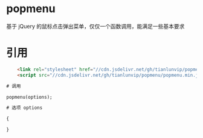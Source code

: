 # popmenu
基于 jQuery 的鼠标点击弹出菜单，仅仅一个函数调用，能满足一些基本要求

# 引用
```html
    <link rel="stylesheet" href="//cdn.jsdelivr.net/gh/tianlunvip/popmenu/popmenu.css">
    <script src="//cdn.jsdelivr.net/gh/tianlunvip/popmenu/popmenu.min.js"></script>

# 调用

popmenu(options);

# 选项 options 

{

}



